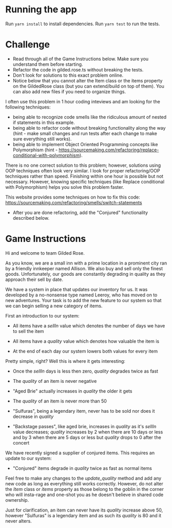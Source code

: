 # Running the app

Run `yarn install` to install dependencies. Run `yarn test` to run the tests.

# Challenge

- Read through all of the Game Instructions below. Make sure you understand them before starting.
- Refactor the code in gilded.rose.ts without breaking the tests.
- Don't look for solutions to this exact problem online.
- Notice below that you cannot alter the Item class or the items property on the GildedRose class (but you can extend/build on top of them). You can also add new files if you need to organize things.

I often use this problem in 1 hour coding inteviews and am looking for the following techniques:
  - being able to recognize code smells like the ridiculous amount of nested if statements in this example.
  - being able to refactor code without breaking functionality along the way (hint - make small changes and run tests after each change to make sure everything still works).
  - being able to implement Object Oriented Programming concepts like Polymorphism (hint - https://sourcemaking.com/refactoring/replace-conditional-with-polymorphism).

There is no one correct solution to this problem; however, solutions using OOP techniques often look very similar. I look for proper refactoring/OOP techniques rather than speed. Finishing within one hour is possible but not necessary.
However, knowing specific techniques (like Replace conditional with Polymorphism) helps you solve this problem faster.

This website provides some techniques on how to fix this code: https://sourcemaking.com/refactoring/smells/switch-statements

- After you are done refactoring, add the "Conjured" functionality described below.

# Game Instructions

Hi and welcome to team Gilded Rose.

As you know, we are a small inn with a prime location in a prominent city ran
by a friendly innkeeper named Allison.  We also buy and sell only the finest
goods. Unfortunately, our goods are constantly degrading in quality as they
approach their sell by date.

We have a system in place that updates our inventory for us. It was developed
by a no-nonsense type named Leeroy, who has moved on to new adventures. Your
task is to add the new feature to our system so that we can begin selling a
new category of items.

First an introduction to our system:

  - All items have a *sellIn* value which denotes the number of days we have to
    sell the item

  - All items have a *quality* value which denotes how valuable the item is

  - At the end of each day our system lowers both values for every item

Pretty simple, right? Well this is where it gets interesting:

  - Once the *sellIn* days is less then zero, *quality* degrades twice as fast

  - The *quality* of an item is never negative

  - "Aged Brie" actually increases in *quality* the older it gets

  - The *quality* of an item is never more than 50

  - "Sulfuras", being a legendary item, never has to be sold nor does it
    decrease in *quality*

  - "Backstage passes", like aged brie, increases in *quality* as it's *sellIn*
    value decreases; *quality* increases by 2 when there are 10 days or less
    and by 3 when there are 5 days or less but *quality* drops to 0 after the
    concert

We have recently signed a supplier of conjured items. This requires an update
to our system:

  - "Conjured" items degrade in *quality* twice as fast as normal items

Feel free to make any changes to the *update_quality* method and add any new
code as long as everything still works correctly. However, do not alter the
*Item* class or *items* property as those belong to the goblin in the corner
who will insta-rage and one-shot you as he doesn't believe in shared code
ownership.

Just for clarification, an item can never have its *quality* increase above 50,
however "Sulfuras" is a legendary item and as such its *quality* is 80 and it
never alters.
